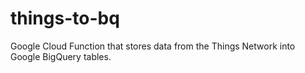 # things-to-bq
Google Cloud Function that stores data from the Things Network into Google BigQuery tables.
